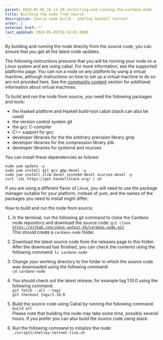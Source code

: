 ```yaml
---
parent: 2020-05-05_16-12-19_installing-and-running-the-cardano-node
title: Building the node from source
description: Source node build - Shelley Haskell testnet
order: 2
external_href: ""
last_updated: 2020-05-05T16:19:01.000Z
---
```

By building and running the node directly from the source code, you can ensure that you get all the latest code updates.

The following instructions presume that you will be running your node on a Linux system and are using cabal. For more information, see the supported platforms page. You can run a node on any platform by using a virtual machine, although instructions on how to set up a virtual machine to do so are not provided here. See the [community content](https://staging-updated-testnets-cardano.netlify.app/admin/#/collections/articles-en/entries/2020-05-04_05-00-00_community-en) section for additional information about virtual machines.

To build and run the node from source, you need the following packages and tools:

* the Haskell platform and Haskell build-tool cabal (stack can also be used)
* the version control system git
* the gcc C-compiler
* C++ support for gcc
* developer libraries for the the arbitrary precision library gmp
* developer libraries for the compression library zlib
* developer libraries for systemd and ncurses

You can install these dependencies as follows:

`sudo yum update -y `\
`sudo yum install git gcc gmp-devel -y `\
`sudo yum install zlib-devel systemd-devel ncurses-devel -y `\
`curl -sSL https://get.haskellstack.org/ | sh`

If you are using a different flavor of Linux, you will need to use the package manager suitable for your platform, instead of yum, and the names of the packages you need to install might differ.

How to build and run the node from source:

1. In the terminal, run the following git command to clone the Cardano node repository and download the source code: `git clone `[`https://github.com/input-output-hk/cardano-node.git`](https://github.com/input-output-hk/cardano-node.git) \
   This should create a `cardano-node` folder.
2. Download the latest source code from the releases page to this folder. \
   After the download has finished, you can check the contents using the following command: `ls cardano-node`
3. Change your working directory to the folder in which the source code was downloaded using the following command:\
   `cd cardano-node`
4. You should check out the latest release, for example tag 1.10.0 using the following command:\
   `git fetch --all --tags`\
   `git checkout tags/1.10.0`
5. Build the source code using Cabal by running the following command:\
   `build all` \
   Please note that building the node may take some time, possibly several hours. If you prefer you can also build the source code using stack. 

6. Run the following command to initialize the node:\
   `./scripts/shelley-testnet-live.sh`